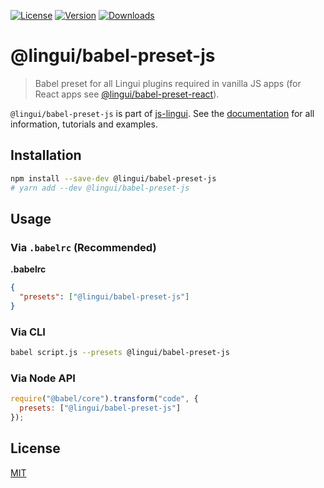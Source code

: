 [![License][Badge-License]][License]
[![Version][Badge-Version]][Package]
[![Downloads][Badge-Downloads]][Package]

# @lingui/babel-preset-js

> Babel preset for all Lingui plugins required in vanilla JS apps (for React apps see [@lingui/babel-preset-react](https://www.npmjs.com/package/@lingui/babel-preset-react)).

`@lingui/babel-preset-js` is part of [js-lingui][jsLingui]. See the [documentation][Documentation] for all information, tutorials and examples.

## Installation

```sh
npm install --save-dev @lingui/babel-preset-js
# yarn add --dev @lingui/babel-preset-js
```

## Usage

### Via `.babelrc` (Recommended)

**.babelrc**

```json
{
  "presets": ["@lingui/babel-preset-js"]
}
```

### Via CLI

```bash
babel script.js --presets @lingui/babel-preset-js
```

### Via Node API

```js
require("@babel/core").transform("code", {
  presets: ["@lingui/babel-preset-js"]
});
```

## License

[MIT][License]

[License]: https://github.com/lingui/js-lingui/blob/master/LICENSE
[jsLingui]: https://github.com/lingui/js-lingui
[Documentation]: https://lingui.github.io/js-lingui/
[Package]: https://www.npmjs.com/package/@lingui/babel-preset-js
[Badge-Downloads]: https://img.shields.io/npm/dw/@lingui/babel-preset-js.svg
[Badge-Version]: https://img.shields.io/npm/v/@lingui/babel-preset-js.svg 
[Badge-License]: https://img.shields.io/npm/l/@lingui/babel-preset-js.svg
